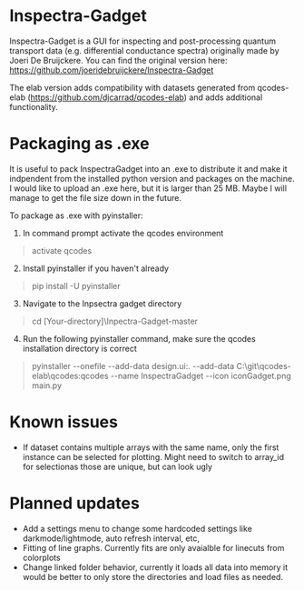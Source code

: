 # Inspectra-Gadget
Inspectra-Gadget is a GUI for inspecting and post-processing quantum transport data (e.g. differential conductance spectra) originally made by Joeri De Bruijckere. You can find the original version here: https://github.com/joeridebruijckere/Inspectra-Gadget

The elab version adds compatibility with datasets generated from qcodes-elab (https://github.com/djcarrad/qcodes-elab) and adds additional functionality.


# Packaging as .exe
It is useful to pack InspectraGadget into an .exe to distribute it and make it indpendent from the installed python version and packages on the machine. I would like to upload an .exe here, but it is larger than 25 MB. Maybe I will manage to get the file size down in the future.

To package as .exe with pyinstaller:

1. In command prompt activate the qcodes environment
> activate qcodes

2. Install pyinstaller if you haven't already
> pip install -U pyinstaller

3. Navigate to the Inpsectra gadget directory
> cd [Your-directory]\Inpectra-Gadget-master

4. Run the following pyinstaller command, make sure the qcodes installation directory is correct
>pyinstaller --onefile --add-data design.ui:. --add-data C:\git\qcodes-elab\qcodes:qcodes --name InspectraGadget --icon iconGadget.png main.py

# Known issues
* If dataset contains multiple arrays with the same name, only the first instance can be selected for plotting. Might need to switch to array_id for selectionas those are unique, but can look ugly

# Planned updates
* Add a settings menu to change some hardcoded settings like darkmode/lightmode, auto refresh interval, etc,
* Fitting of line graphs. Currently fits are only avaialble for linecuts from colorplots
* Change linked folder behavior, currently it loads all data into memory it would be better to only store the directories and load files as needed.


